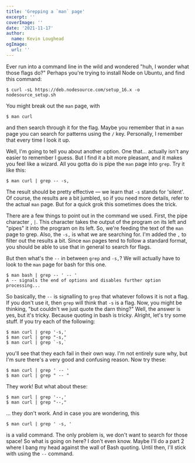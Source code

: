 ```yaml
---
title: 'Grepping a `man` page'
excerpt: ''
coverImage: ''
date: '2021-11-17'
author:
  name: Kevin Loughead
ogImage:
  url: ''
---
```


Ever run into a command line in the wild and wondered "huh, I wonder what those 
flags do?" Perhaps you're trying to install Node on Ubuntu, and find this command:

```plain-text
$ curl -sL https://deb.nodesource.com/setup_16.x -o nodesource_setup.sh
```

You might break out the `man` page, with

```plain-text
$ man curl 
```

and then search through it for the flag. Maybe you remember that in a `man` page
you can search for patterns using the `/` key. Personally, I remember that every
time I look it up.

Well, I'm going to tell you about another option. One that... actually isn't any
easier to remember I guess. But I find it a bit more pleasant, and it makes you
feel like a wizard. All you gotta do is pipe the `man` page into `grep`. Try it
like this:

```plain-text
$ man curl | grep -- -s,
```

The result should be pretty effective — we learn that `-s` stands for 'silent'. 
Of course, the results are a bit jumbled, so if you need more details, refer to 
the actual `man` page. But for a quick grok this sometimes does the trick.

There are a few things to point out in the command we used. First, the pipe 
character , `|`. This character takes the output of the program on its left
and "pipes" it into the program on its left. So, we're feeding the text of 
the `man` page to grep. Also, the `-s,` is what we are searching for. I'm added
the `,` to filter out the results a bit. Since `man` pages tend to follow a 
standard format, you should be able to use that in general to search for flags.

But then what's the `--` in between `grep` and `-s,`? We will actually have to
look to the `man` page for bash for this one.

```plain-text
$ man bash | grep -- ' -- '
A -- signals the end of options and disables further option processing...
```

So basically, the `--` is signalling to `grep` that whatever follows it is not
a flag. If you don't use it, then `grep` will think that `-s` is a flag. Now,
you might be thinking, "but couldn't we just quote the darn thing?" Well, the
answer is yes, but it's tricky. Because quoting in bash is tricky. Alright, 
let's try some stuff. If you try each of the following:

```plain-text
$ man curl | grep '-s,'
$ man curl | grep "-s,"
$ man curl | grep `-s,`
```

you'll see that they each fail in their own way. I'm not entirely sure why, but 
I'm sure there's a very good and confusing reason. Now try these:

```plain-text
$ man curl | grep ' -- '
$ man curl | grep " -- "
```

They work! But what about these:

```plain-text
$ man curl | grep '--,'
$ man curl | grep "--,"
```

... they don't work. And in case you are wondering, this

```plain-text
$ man curl | grep ' -s, '
```

is a valid command. The only problem is, we don't want to search for those space!
So what is going on here? I don't even know. Maybe I'll do a part 2 where I bang
my head against the wall of Bash quoting. Until then, I'll stick with using the 
`--` command. 